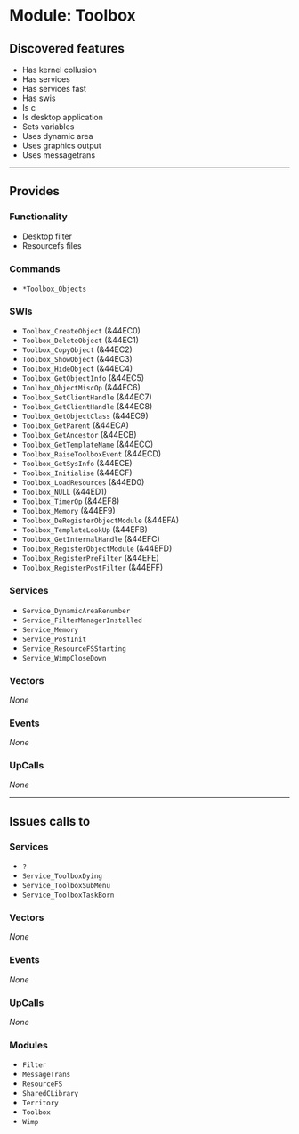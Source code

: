# Module: Toolbox

## Discovered features


* Has kernel collusion
* Has services
* Has services fast
* Has swis
* Is c
* Is desktop application
* Sets variables
* Uses dynamic area
* Uses graphics output
* Uses messagetrans

---

## Provides

### Functionality


* Desktop filter
* Resourcefs files

### Commands


* `*Toolbox_Objects`


### SWIs


* `Toolbox_CreateObject` (&44EC0)
* `Toolbox_DeleteObject` (&44EC1)
* `Toolbox_CopyObject` (&44EC2)
* `Toolbox_ShowObject` (&44EC3)
* `Toolbox_HideObject` (&44EC4)
* `Toolbox_GetObjectInfo` (&44EC5)
* `Toolbox_ObjectMiscOp` (&44EC6)
* `Toolbox_SetClientHandle` (&44EC7)
* `Toolbox_GetClientHandle` (&44EC8)
* `Toolbox_GetObjectClass` (&44EC9)
* `Toolbox_GetParent` (&44ECA)
* `Toolbox_GetAncestor` (&44ECB)
* `Toolbox_GetTemplateName` (&44ECC)
* `Toolbox_RaiseToolboxEvent` (&44ECD)
* `Toolbox_GetSysInfo` (&44ECE)
* `Toolbox_Initialise` (&44ECF)
* `Toolbox_LoadResources` (&44ED0)
* `Toolbox_NULL` (&44ED1)
* `Toolbox_TimerOp` (&44EF8)
* `Toolbox_Memory` (&44EF9)
* `Toolbox_DeRegisterObjectModule` (&44EFA)
* `Toolbox_TemplateLookUp` (&44EFB)
* `Toolbox_GetInternalHandle` (&44EFC)
* `Toolbox_RegisterObjectModule` (&44EFD)
* `Toolbox_RegisterPreFilter` (&44EFE)
* `Toolbox_RegisterPostFilter` (&44EFF)


### Services


* `Service_DynamicAreaRenumber`
* `Service_FilterManagerInstalled`
* `Service_Memory`
* `Service_PostInit`
* `Service_ResourceFSStarting`
* `Service_WimpCloseDown`


### Vectors


*None*


### Events


*None*


### UpCalls


*None*


---

## Issues calls to

### Services


* `?`
* `Service_ToolboxDying`
* `Service_ToolboxSubMenu`
* `Service_ToolboxTaskBorn`


### Vectors


*None*


### Events


*None*


### UpCalls


*None*


### Modules


* `Filter`
* `MessageTrans`
* `ResourceFS`
* `SharedCLibrary`
* `Territory`
* `Toolbox`
* `Wimp`


